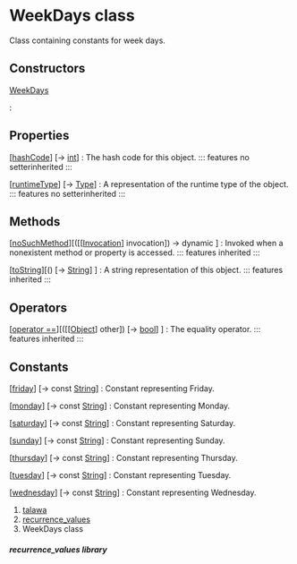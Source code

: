 
<div>

# WeekDays class

</div>


Class containing constants for week days.



## Constructors

[WeekDays](../constants_recurrence_values/WeekDays/WeekDays.md)

:   



## Properties

[[hashCode](https://api.flutter.dev/flutter/dart-core/Object/hashCode.html)] [→ [int](https://api.flutter.dev/flutter/dart-core/int-class.html)]
:   The hash code for this object.
    ::: features
    no setterinherited
    :::

[[runtimeType](https://api.flutter.dev/flutter/dart-core/Object/runtimeType.html)] [→ [Type](https://api.flutter.dev/flutter/dart-core/Type-class.html)]
:   A representation of the runtime type of the object.
    ::: features
    no setterinherited
    :::



## Methods

[[noSuchMethod](https://api.flutter.dev/flutter/dart-core/Object/noSuchMethod.html)][([[[Invocation](https://api.flutter.dev/flutter/dart-core/Invocation-class.md)] invocation]) → dynamic ]
:   Invoked when a nonexistent method or property is accessed.
    ::: features
    inherited
    :::

[[toString](https://api.flutter.dev/flutter/dart-core/Object/toString.html)][() [→ [String](https://api.flutter.dev/flutter/dart-core/String-class.html)] ]
:   A string representation of this object.
    ::: features
    inherited
    :::



## Operators

[[operator ==](https://api.flutter.dev/flutter/dart-core/Object/operator_equals.html)][([[[Object](https://api.flutter.dev/flutter/dart-core/Object-class.md)] other]) [→ [bool](https://api.flutter.dev/flutter/dart-core/bool-class.html)] ]
:   The equality operator.
    ::: features
    inherited
    :::



## Constants

[[friday](../constants_recurrence_values/WeekDays/friday-constant.md)] [→ const [String](https://api.flutter.dev/flutter/dart-core/String-class.html)]
:   Constant representing Friday.

[[monday](../constants_recurrence_values/WeekDays/monday-constant.md)] [→ const [String](https://api.flutter.dev/flutter/dart-core/String-class.html)]
:   Constant representing Monday.

[[saturday](../constants_recurrence_values/WeekDays/saturday-constant.md)] [→ const [String](https://api.flutter.dev/flutter/dart-core/String-class.html)]
:   Constant representing Saturday.

[[sunday](../constants_recurrence_values/WeekDays/sunday-constant.md)] [→ const [String](https://api.flutter.dev/flutter/dart-core/String-class.html)]
:   Constant representing Sunday.

[[thursday](../constants_recurrence_values/WeekDays/thursday-constant.md)] [→ const [String](https://api.flutter.dev/flutter/dart-core/String-class.html)]
:   Constant representing Thursday.

[[tuesday](../constants_recurrence_values/WeekDays/tuesday-constant.md)] [→ const [String](https://api.flutter.dev/flutter/dart-core/String-class.html)]
:   Constant representing Tuesday.

[[wednesday](../constants_recurrence_values/WeekDays/wednesday-constant.md)] [→ const [String](https://api.flutter.dev/flutter/dart-core/String-class.html)]
:   Constant representing Wednesday.







1.  [talawa](../index.md)
2.  [recurrence_values](../constants_recurrence_values/)
3.  WeekDays class

##### recurrence_values library







